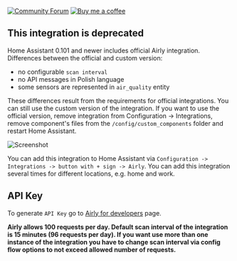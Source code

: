 [![Community Forum][forum-shield]][forum]  [![Buy me a coffee][buy-me-a-coffee-shield]][buy-me-a-coffee]

## This integration is deprecated

Home Assistant 0.101 and newer includes official Airly integration.
Differences between the official and custom version:

- no configurable `scan interval`
- no API messages in Polish language
- some sensors are represented in `air_quality` entity

These differences result from the requirements for official integrations. You can still use the custom version of the integration. If you want to use the official version, remove integration from Configuration -> Integrations, remove component's files from the `/config/custom_components` folder and restart Home Assistant.

![Screenshot](https://github.com/bieniu/ha-airly/blob/master/images/airly-ha.png?raw=true)

You can add this integration to Home Assistant via `Configuration -> Integrations -> button with + sign -> Airly`. You can add this integration several times for different locations, e.g. home and work.

## API Key

To generate `API Key` go to [Airly for developers](https://developer.airly.eu/register) page.

**Airly allows 100 requests per day. Default scan interval of the integration is 15 minutes (96 requests per day). If you want use more than one instance of the integration you have to change scan interval via config flow options to not exceed allowed number of requests.**

[forum]: https://community.home-assistant.io/t/airly-integration-air-quality-data/124996
[forum-shield]: https://img.shields.io/badge/community-forum-brightgreen.svg?style=popout
[buy-me-a-coffee-shield]: https://img.shields.io/static/v1.svg?label=%20&message=Buy%20me%20a%20coffee&color=6f4e37&logo=buy%20me%20a%20coffee&logoColor=white
[buy-me-a-coffee]: https://www.buymeacoffee.com/QnLdxeaqO
